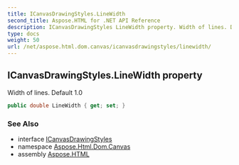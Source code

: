 ```yaml
---
title: ICanvasDrawingStyles.LineWidth
second_title: Aspose.HTML for .NET API Reference
description: ICanvasDrawingStyles LineWidth property. Width of lines. Default 1.0
type: docs
weight: 50
url: /net/aspose.html.dom.canvas/icanvasdrawingstyles/linewidth/
---
```

## ICanvasDrawingStyles.LineWidth property

Width of lines. Default 1.0

```csharp
public double LineWidth { get; set; }
```

### See Also

* interface [ICanvasDrawingStyles](../)
* namespace [Aspose.Html.Dom.Canvas](../../../aspose.html.dom.canvas/)
* assembly [Aspose.HTML](../../../)
